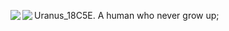 Uranus_18C5E. A human who never grow up;
<img   align="left" src="https://github-readme-stats.vercel.app/api/top-langs/?username=Uranus-18C5E&locale=en&line_height=55&theme=dark&langs_count=5"/>
<img   align="left" src="https://github-readme-stats.vercel.app/api?username=Uranus-18C5E&locale=en&line_height=33&show_icons=true&hide=&theme=dark&rank_icon=github"/>





